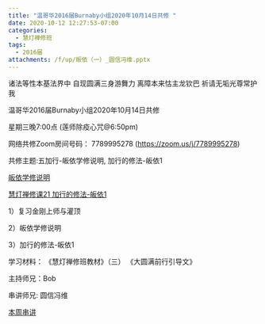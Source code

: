 ```yaml
---
title: "温哥华2016届Burnaby小组2020年10月14日共修 "
date: 2020-10-12 12:27:53-07:00
categories:
  - 慧灯禅修班
tags:
  - 2016届
attachments: /f/up/皈依（一）_圆信冯维.pptx
---
```

诸法等性本基法界中 自现圆满三身游舞力 离障本来怙主龙钦巴 祈请无垢光尊常护我

温哥华2016届Burnaby小组2020年10月14日共修 

星期三晚7:00点 (莲师除疫心咒@6:50pm)

网络共修Zoom房间号码： 7789995278 (<https://zoom.us/j/7789995278>)

共修主题:五加行-皈依学修说明, 加行的修法-皈依1

[皈依学修说明](https://mp.weixin.qq.com/s/XmrAn9RMp_REVuxJFyt9uw)
 
[慧灯禅修课21 加行的修法-皈依1](http://www.huidengzhiguang.com/index.php/huideng-jiangtang/2016-07-21-09-15-04/2018-02-06-07-52-48/2611-l17091%E3%80%82) 

1）复习金刚上师与灌顶  

2）皈依学修说明

3）加行的修法-皈依1




学习材料：
《慧灯禅修班教材》（三）
《大圆满前行引导文》



主持师兄：Bob

串讲师兄: 圆信冯维

[本周串讲](https://s3.ca-central-1.wasabisys.com/hddata/f.huidengchanxiu.net/hdv/f/up/皈依（一）_圆信冯维.pptx)